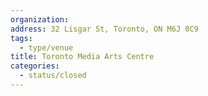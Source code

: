```yaml
---
organization:
address: 32 Lisgar St, Toronto, ON M6J 0C9
tags:
  - type/venue
title: Toronto Media Arts Centre
categories:
  - status/closed
---
```

